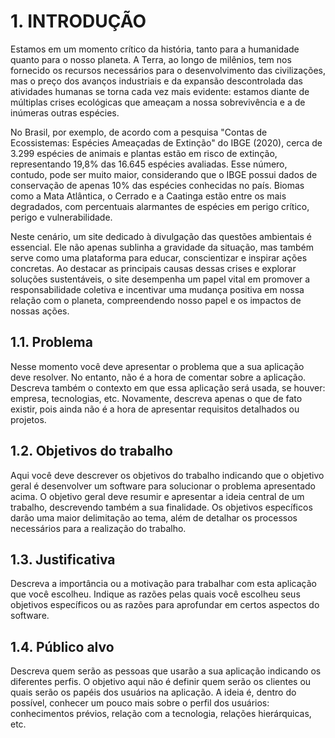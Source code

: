 # 1. INTRODUÇÃO

Estamos em um momento crítico da história, tanto para a humanidade quanto para o nosso planeta. A Terra, ao longo de milênios, tem nos fornecido os recursos necessários para o desenvolvimento das civilizações, mas o preço dos avanços industriais e da expansão descontrolada das atividades humanas se torna cada vez mais evidente: estamos diante de múltiplas crises ecológicas que ameaçam a nossa sobrevivência e a de inúmeras outras espécies.

No Brasil, por exemplo, de acordo com a pesquisa "Contas de Ecossistemas: Espécies Ameaçadas de Extinção" do IBGE (2020), cerca de 3.299 espécies de animais e plantas estão em risco de extinção, representando 19,8% das 16.645 espécies avaliadas. Esse número, contudo, pode ser muito maior, considerando que o IBGE possui dados de conservação de apenas 10% das espécies conhecidas no país. Biomas como a Mata Atlântica, o Cerrado e a Caatinga estão entre os mais degradados, com percentuais alarmantes de espécies em perigo crítico, perigo e vulnerabilidade.

Neste cenário, um site dedicado à divulgação das questões ambientais é essencial. Ele não apenas sublinha a gravidade da situação, mas também serve como uma plataforma para educar, conscientizar e inspirar ações concretas. Ao destacar as principais causas dessas crises e explorar soluções sustentáveis, o site desempenha um papel vital em promover a responsabilidade coletiva e incentivar uma mudança positiva em nossa relação com o planeta, compreendendo nosso papel e os impactos de nossas ações.

## 1.1. Problema

Nesse momento você deve apresentar o problema que a sua aplicação deve resolver. No entanto, não é a hora de comentar sobre a aplicação. 
Descreva também o contexto em que essa aplicação será usada, se houver: empresa, tecnologias, etc. Novamente, descreva apenas o que de fato existir, pois ainda não é a hora de apresentar requisitos detalhados ou projetos.

## 1.2. Objetivos do trabalho

Aqui você deve descrever os objetivos do trabalho indicando que o objetivo geral é desenvolver um software para solucionar o problema apresentado acima. O objetivo geral deve resumir e apresentar a ideia central de um trabalho, descrevendo também a sua finalidade. Os objetivos específicos darão uma maior delimitação ao tema, além de detalhar os processos necessários para a realização do trabalho.

## 1.3. Justificativa

Descreva a importância ou a motivação para trabalhar com esta aplicação que você escolheu. Indique as razões pelas quais você escolheu seus objetivos específicos ou as razões para aprofundar em certos aspectos do software.

## 1.4. Público alvo

Descreva quem serão as pessoas que usarão a sua aplicação indicando os diferentes perfis. O objetivo aqui não é definir quem serão os clientes ou quais serão os papéis dos usuários na aplicação. A ideia é, dentro do possível, conhecer um pouco mais sobre o perfil dos usuários: conhecimentos prévios, relação com a tecnologia, relações hierárquicas, etc.
